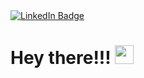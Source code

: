 
</div>
<div id="badges">
  <a href="www.linkedin.com/in/uladzimir-tolstsik-0b1256a9">
    <img src="https://img.shields.io/badge/LinkedIn-blue?style=for-the-badge&logo=linkedin&logoColor=white" alt="LinkedIn Badge"/>
  </a>
<h1>
  Hey there!!!
  <img src="https://media.giphy.com/media/hvRJCLFzcasrR4ia7z/giphy.gif" width="30px"/>
</h1>
<img src="https://komarev.com/ghpvc/?username=uladzimirtolstsik&style=flat-square&color=blue" alt=""/>
